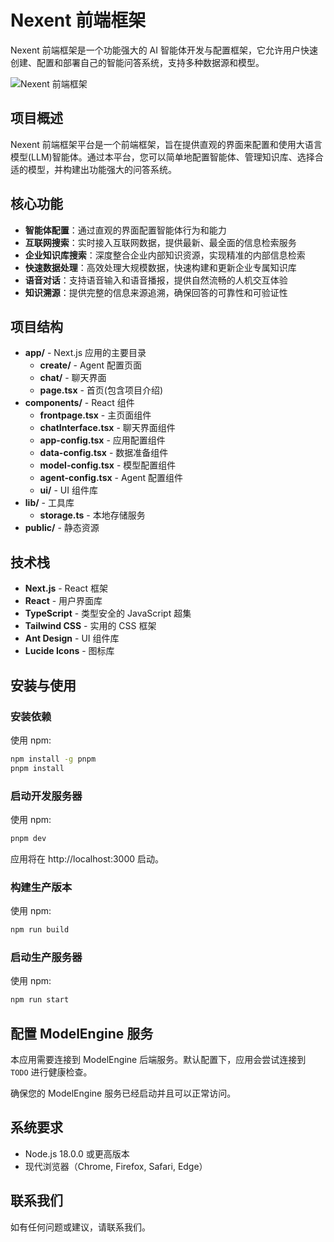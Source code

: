 # Nexent 前端框架

Nexent 前端框架是一个功能强大的 AI 智能体开发与配置框架，它允许用户快速创建、配置和部署自己的智能问答系统，支持多种数据源和模型。

![Nexent 前端框架](public/brain-favicon.svg)

## 项目概述

Nexent 前端框架平台是一个前端框架，旨在提供直观的界面来配置和使用大语言模型(LLM)智能体。通过本平台，您可以简单地配置智能体、管理知识库、选择合适的模型，并构建出功能强大的问答系统。

## 核心功能

- **智能体配置**：通过直观的界面配置智能体行为和能力
- **互联网搜索**：实时接入互联网数据，提供最新、最全面的信息检索服务
- **企业知识库搜索**：深度整合企业内部知识资源，实现精准的内部信息检索 
- **快速数据处理**：高效处理大规模数据，快速构建和更新企业专属知识库
- **语音对话**：支持语音输入和语音播报，提供自然流畅的人机交互体验
- **知识溯源**：提供完整的信息来源追溯，确保回答的可靠性和可验证性

## 项目结构

- **app/** - Next.js 应用的主要目录
  - **create/** - Agent 配置页面
  - **chat/** - 聊天界面
  - **page.tsx** - 首页(包含项目介绍)
- **components/** - React 组件
  - **frontpage.tsx** - 主页面组件
  - **chatInterface.tsx** - 聊天界面组件
  - **app-config.tsx** - 应用配置组件
  - **data-config.tsx** - 数据准备组件
  - **model-config.tsx** - 模型配置组件
  - **agent-config.tsx** - Agent 配置组件
  - **ui/** - UI 组件库
- **lib/** - 工具库
  - **storage.ts** - 本地存储服务
- **public/** - 静态资源

## 技术栈

- **Next.js** - React 框架
- **React** - 用户界面库
- **TypeScript** - 类型安全的 JavaScript 超集
- **Tailwind CSS** - 实用的 CSS 框架
- **Ant Design** - UI 组件库
- **Lucide Icons** - 图标库


## 安装与使用

### 安装依赖

使用 npm:
```bash
npm install -g pnpm
pnpm install
```

### 启动开发服务器

使用 npm:
```bash
pnpm dev
```

应用将在 http://localhost:3000 启动。

### 构建生产版本

使用 npm:
```bash
npm run build
```

### 启动生产服务器

使用 npm:
```bash
npm run start
```

## 配置 ModelEngine 服务

本应用需要连接到 ModelEngine 后端服务。默认配置下，应用会尝试连接到 `TODO` 进行健康检查。

确保您的 ModelEngine 服务已经启动并且可以正常访问。

## 系统要求

- Node.js 18.0.0 或更高版本
- 现代浏览器（Chrome, Firefox, Safari, Edge）

## 联系我们

如有任何问题或建议，请联系我们。
